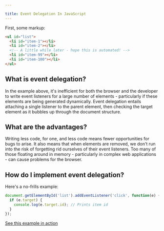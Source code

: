 ```yaml
---

title: Event Delegation In JavaScript
---
```


First, some markup:

```html
<ul id="list">
  <li id="item-1"></li>
  <li id="item-2"></li>
  <!-- A little while later - hope this is automated! -->
  <li id="item-99"></li>
  <li id="item-100"></li>
</ul>
```

## What is event delegation?
In the example above, it's inefficient for both the browser and the developer to write event listeners for a large number of elements - particularly if these elements are being generated dynamically. Event delegation entails attaching a single listener to the parent element, then checking the target element  as it bubbles up through the document structure.

## What are the advantages?
Writing less code, for one, and less code means fewer opportunities for bugs to arise. It also means that when elements are removed, we don't run into the risk of forgetting  rid ourselves of their event listeners. Too many of those floating around in memory - particularly in complex web applications - can cause problems for the browser.

## How do I implement event delegation?
Here's a no-frills example:

```js
document.getElementById('list').addEventListener('click', function(e) {
  if (e.target) {
    console.log(e.target.id); // Prints item id
  }
});
```

[See this example in action](http://jsfiddle.net/heQkz/)
